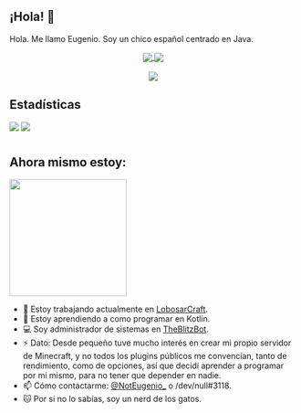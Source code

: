 ## ¡Hola! 👋

Hola. Me llamo Eugenio. Soy un chico español centrado en Java.

<div align="center">
  <a href="https://twitter.com/NotEugenio_">
    <img src="https://img.shields.io/twitter/follow/NotEugenio_?color=brightgreen&label=Twitter&logo=NotEugenio_&style=for-the-badge" align="center">
  </a>
  <img src="https://img.shields.io/static/v1?label=Discord&message=/dev/null%233118&color=brightgreen&style=for-the-badge" align="center">
  <br>
  <br>
  <img src="https://komarev.com/ghpvc/?username=eugeniodevv&color=brightgreen" align="center">
</div>

## Estadísticas
![](https://hit.yhype.me/github/profile?user_id=72282285)
![](https://githubstats.nattadeploy.my.id/api?username=eugeniodevv&show_icons=true)
#

## Ahora mismo estoy:
<a href="https://discord.com/users/569964436165754924">
  <img src="https://lanyard-profile-readme.vercel.app/api/569964436165754924?animated=true" align="center" height="205">
</a>
<br>

- 🔭 Estoy trabajando actualmente en [LobosarCraft](https://lobosarcraft.com).
- 🌱 Estoy aprendiendo a como programar en Kotlin.
- 💻 Soy administrador de sistemas en [TheBlitzBot](https://theblitzbot.com).
- ⚡ Dato: Desde pequeño tuve mucho interés en crear mi propio servidor de Minecraft, y no todos los plugins públicos me convencían, tanto de rendimiento, como de opciones, así que decidí aprender a programar por mí mismo, para no tener que depender en nadie.
- 📫 Cómo contactarme: [@NotEugenio_](https://twitter.com/NotEugenio_) o /dev/null#3118.
- 🐱 Por si no lo sabías, soy un nerd de los gatos.
